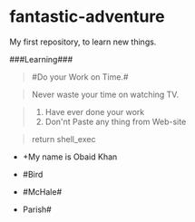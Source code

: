 # fantastic-adventure
My first repository, to learn new things.

###Learning###

> #Do your Work on Time.#

> Never waste your time on watching TV.

> 1. Have ever done your work
> 2. Don'nt Paste any thing from Web-site

> return shell_exec

* +My name is Obaid Khan

* #Bird
* #McHale#
* Parish#
